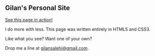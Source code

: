 ## Gilan's Personal Site

[See this page in action!](http://www.gilansalehi.com)

I do more with less. This page was written entirely in HTML5 and CSS3.

Like what you see?  Want one of your own?

Drop me a line at gilansalehi@gmail.com.
